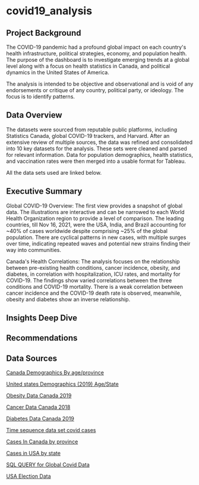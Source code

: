 # covid19_analysis

## Project Background
The COVID-19 pandemic had a profound global impact on each country's health infrastructure, political strategies, economy, and population health. The purpose of the dashboard is to investigate emerging trends at a global level along with a focus on health statistics in Canada, and political dynamics in the United States of America.

The analysis is intended to be objective and observational and is void of any endorsements or critique of any country, political party, or ideology. The focus is to identify patterns. 

## Data Overview
The datasets were sourced from reputable public platforms, including Statistics Canada, global COVID-19 trackers, and Harvard. After an extensive review of multiple sources, the data was refined and consolidated into 10 key datasets for the analysis. These sets were cleaned and parsed for relevant information. Data for population demographics, health statistics, and vaccination rates were then merged into a usable format for Tableau.

All the data sets used are linked below.

## Executive Summary

Global COVID-19 Overview: The first view provides a snapshot of global data. The illustrations are interactive and can be narrowed to each World Health Organization region to provide a level of comparison. The leading countries, till Nov 16, 2021, were the USA, India, and Brazil accounting for ~40% of cases worldwide despite comprising ~25% of the global population. There are cyclical patterns in new cases, with multiple surges over time, indicating repeated waves and potential new strains finding their way into communities. 

Canada's Health Correlations: The analysis focuses on the relationship between pre-existing health conditions, cancer incidence, obesity, and diabetes, in correlation with hospitalization, ICU rates, and mortality for COVID-19. The findings show varied correlations between the three conditions and  COVID-19 mortality. There is a weak correlation between cancer incidence and the COVID-19 death rate is observed, meanwhile, obesity and diabetes show an inverse relationship. 

## Insights Deep Dive
## Recommendations


## Data Sources

[Canada Demographics By age/province](https://www150.statcan.gc.ca/t1/tbl1/en/cv.action?pid=1710000501)

[United states Demographics (2019) Age/State](https://www.kff.org/other/state-indicator/distribution-by-age/?dataView=1&currentTimeframe=0&sortModel=%7B%22colId%22:%22Location%22,%22sort%22:%22asc%22%7D)

[Obesity Data Canada 2019](https://www150.statcan.gc.ca/t1/tbl1/en/tv.action?pid=1310009601)

[Cancer Data Canada 2018](https://www150.statcan.gc.ca/t1/tbl1/en/tv.action?pid=1310074701)

[Diabetes Data Canada 2019](https://www150.statcan.gc.ca/t1/tbl1/en/tv.action?pid=1310009601)

[Time sequence data set covid cases](https://github.com/owid/covid-19-data/tree/master/public/data/)

[Cases In Canada by province](https://resources-covid19canada.hub.arcgis.com/datasets/covid19canada::provincial-daily-totals/about)

[Cases in USA by state](https://data.world/covid-19-data-resource-hub/covid-19-case-counts/workspace/query?filename=COVID-19+Activity.csv&newQueryType=SQL&selectedTable=covid_19_activity&tempId=1638055674920)

[SQL QUERY for Global Covid Data](https://github.com/ziyaanrupani/covid19_analysis/blob/main/data/global_covid_data.sql)

[USA Election Data](https://dataverse.harvard.edu/dataset.xhtml?persistentId=doi:10.7910/DVN/42MVDX)
